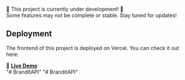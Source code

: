 🚧 This project is currently under development! 🚧  
Some features may not be complete or stable. Stay tuned for updates!

## Deployment  
The frontend of this project is deployed on Vercel. You can check it out here:  

🔗 **[Live Demo](https://resturant-taupe-three.vercel.app/)**  
"# BranditAPI" 
"# BranditAPI" 
